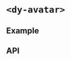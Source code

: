 # `<dy-avatar>`

## Example

<gbp-example
  name="dy-avatar"
  props='{"src": "https://joeschmoe.io/api/v1/random", "status": "positive", "size": "large", "square": true}'
  src="https://jspm.dev/duoyun-ui/elements/avatar"></gbp-example>

## API

<gbp-api src="/src/elements/avatar.ts"></gbp-api>
